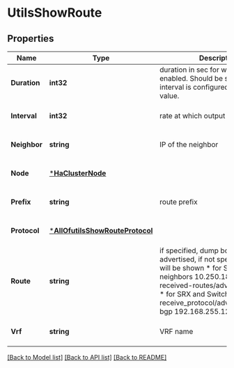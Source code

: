 # UtilsShowRoute

## Properties
Name | Type | Description | Notes
------------ | ------------- | ------------- | -------------
**Duration** | **int32** | duration in sec for which refresh is enabled. Should be set only if interval is configured to non-zero value. | [optional] [default to 0]
**Interval** | **int32** | rate at which output will refresh | [optional] [default to 0]
**Neighbor** | **string** | IP of the neighbor | [optional] [default to null]
**Node** | [***HaClusterNode**](ha_cluster_node.md) |  | [optional] [default to null]
**Prefix** | **string** | route prefix | [optional] [default to null]
**Protocol** | [***AllOfutilsShowRouteProtocol**](AllOfutilsShowRouteProtocol.md) |  | [optional] [default to null]
**Route** | **string** | if specified, dump bot received and advertised, if not specified, both will be shown   * for SSR, show bgp neighbors 10.250.18.202 received-routes/advertised-routes   * for SRX and Switches, show route receive_protocol/advertise_protocol bgp 192.168.255.12&#x27; | [optional] [default to null]
**Vrf** | **string** | VRF name | [optional] [default to null]

[[Back to Model list]](../README.md#documentation-for-models) [[Back to API list]](../README.md#documentation-for-api-endpoints) [[Back to README]](../README.md)

